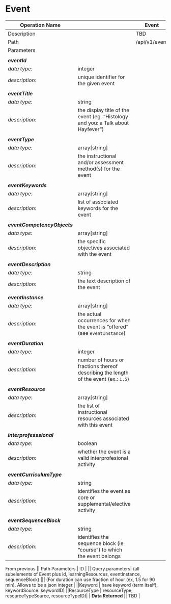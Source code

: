# Event #

|Operation Name || Event |
|-------------- |----------|----------- |
|Description || TBD |
|Path       || /api/v1/event |
| Parameters ||
||
| _**eventId**_
| *data type:*| integer
| *description:*| unique identifier for the given event
||
|**_eventTitle_**
|*data type:*| string
|*description:*| the display title of the event (eg. “Histology and you: a Talk about Hayfever”)
||
|**_eventType_**
|*data type:* |array[string]
|*description:* |the instructional and/or assessment method(s) for the event
||
|**_eventKeywords_**
|*data type:*| array[string]
|*description:*| list of associated keywords for the event
||
|**_eventCompetencyObjects_**
|*data type:*| array[string]
|*description:*| the specific objectives associated with the event
||
|**_eventDescription_**
|*data type:*| string
|*description:*| the text description of the event
||
|**_eventInstance_**
|*data type:*| array[string]
|*description:*| the actual occurrences for when the event is “offered” (see `eventInstance`)
||
|**_eventDuration_**
|*data type:*| integer
|*description:*| number of hours or fractions thereof describing the length of the event (ex.: `1.5`)
||
|**_eventResource_**
|*data type:*| array[string]
|*description:*| the list of instructional resources associated with this event
||
|**_interprofesssional_**
|*data type:*| boolean
|*description:*| whether the event is a valid interprofesional activity
||
|**_eventCurriculumType_**
|*data type:*| string
|*description:*| identifies the event as core or supplemental/elective activity
||
|**_eventSequenceBlock_**
|*data type:*| string
|*description:*| identifies the sequence block (ie “course”) to which the event belongs

From previous
|| Path Parameters | ID |
|| Query parameters| (all subelements of Event plus id, learningResources, eventInstance, sequenceBlock)
||| (For duration can use fraction of hour (ex, 1.5 for 90 min). Allows to be a json integer.|
||Keyword | have keyword (term itself), keywordSource. keywordID)
||ResourceType | resourceType, resourceTypeSource, resourceTypeID)|
| **Data Returned** || TBD |




